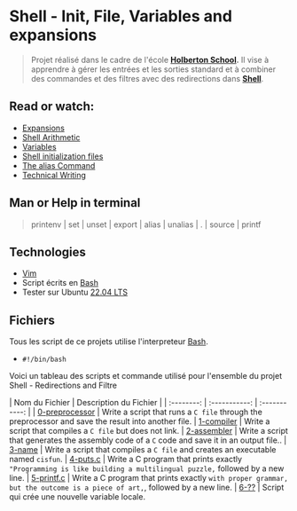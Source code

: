 # Shell - Init, File, Variables and expansions

>Projet réalisé dans le cadre de l'école **[Holberton School](https://www.holbertonschool.fr/?utm_source=googleads&utm_medium=cta&gclid=CjwKCAiA_6yfBhBNEiwAkmXy50eX6Dq5EZ7N9KvwnQ9og_Xm7dYtCC2PkdKXvP-tK75zN7BWrIze2BoC1zgQAvD_BwE/).** Il vise à apprendre à gérer les entrées et les sorties standard et à combiner des commandes et des filtres avec des redirections dans **[Shell](http://hautrive.free.fr/linux/page-shell-linux.html)**.  

## Read or watch:
* [Expansions](http://linuxcommand.org/lc3_lts0080.php)  
* [Shell Arithmetic](https://www.gnu.org/software/bash/manual/html_node/Shell-Arithmetic.html)  
* [Variables](https://tldp.org/LDP/Bash-Beginners-Guide/html/sect_03_02.html)  
* [Shell initialization files](https://tldp.org/LDP/Bash-Beginners-Guide/html/sect_03_01.html)  
* [The alias Command](http://www.linfo.org/alias.html)  
* [Technical Writing](https://s3.eu-west-3.amazonaws.com/hbtn.intranet/uploads/misc/2021/6/9112669886fd446a2aa3113c31319d1f468dc160.pdf?X-Amz-Algorithm=AWS4-HMAC-SHA256&X-Amz-Credential=AKIA4MYA5JM5DUTZGMZG%2F20230215%2Feu-west-3%2Fs3%2Faws4_request&X-Amz-Date=20230215T185212Z&X-Amz-Expires=86400&X-Amz-SignedHeaders=host&X-Amz-Signature=9f0cd9ecfc4cdf70a91e5a7540b0e39377005beb3d173815713bd57474e7b71d)  


## Man or Help in terminal
 > printenv | set | unset | export | alias | unalias | . | source | printf
 
## Technologies
* [Vim](https://doc.ubuntu-fr.org/vim/)
* Script écrits en [Bash](https://datascientest.com/bash-tout-savoir/)
* Tester sur Ubuntu [22.04 LTS](https://ubuntu.com/download/desktop/)

## Fichiers
Tous les script de ce projets utilise l'interpreteur [Bash](https://datascientest.com/bash-tout-savoir/).
- `#!/bin/bash`  
  
Voici un tableau des scripts et commande utilisé pour l'ensemble du projet Shell - Redirections and Filtre

| Nom du Fichier | Description du Fichier |
| :--------: | :-----------: | :-----------: |
| [0-preprocessor](./0-preprocessor) | Write a script that runs a `C file` through the preprocessor and save the result into another file.
| [1-compiler](./1-compiler) | Write a script that compiles a `C file` but does not link.
| [2-assembler](./2-assembler) | Write a script that generates the assembly code of a `C` code and save it in an output file..
| [3-name](./3-name) | Write a script that compiles a `C file` and creates an executable named `cisfun`.
| [4-puts.c](./4-puts.c) | Write a C program that prints exactly `"Programming is like building a multilingual puzzle,` followed by a new line.
| [5-printf.c](./5-printf.c) | Write a C program that prints exactly `with proper grammar, but the outcome is a piece of art,`, followed by a new line.
| [6-??](./6-??) | Script qui crée une nouvelle variable locale.
